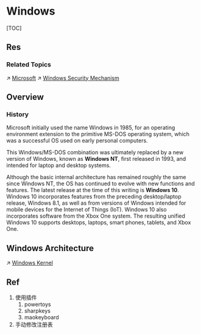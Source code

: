 # Windows

[TOC]



## Res
### Related Topics
↗ [Microsoft](../../../Electronics%20&%20Information%20Technologies%20Business%20Fields%20Research/📌%20Comprehensive%20Electronics%20&%20Information%20Technology%20Services/Microsoft.md)
↗ [Windows Security Mechanism](../../../../CyberSecurity/System%20Security/Operating%20System%20Security/🪟%20Windows%20Security%20Mechanism/Windows%20Security%20Mechanism.md)



## Overview
### History
Microsoft initially used the name Windows in 1985, for an operating environment extension to the primitive MS-DOS operating system, which was a successful OS used on early personal computers. 

This Windows/MS-DOS combination was ultimately replaced by a new version of Windows, known as **Windows NT**, first released in 1993, and intended for laptop and desktop systems. 

Although the basic internal architecture has remained roughly the same since Windows NT, the OS has continued to evolve with new functions and features. 
The latest release at the time of this writing is **Windows 10**. Windows 10 incorporates features from the preceding desktop/laptop release, Windows 8.1, as well as from versions of Windows intended for mobile devices for the Internet of Things (IoT). Windows 10 also incorporates software from the Xbox One system. The resulting unified Windows 10 supports desktops, laptops, smart phones, tablets, and Xbox One.


## Windows Architecture
↗ [Windows Kernel](📌%20Windows%20Kernel/Windows%20Kernel.md)



## Ref
[如何把PC键盘的Alt和Ctrl互换？ - Wordness的文章 - 知乎]: https://zhuanlan.zhihu.com/p/364754575
1. 使用插件
	1. powertoys
	2. sharpkeys
	3. maokeyboard
2. 手动修改注册表

[👍 注册表]: https://blog.csdn.net/duan_qiao925/article/details/115762947
